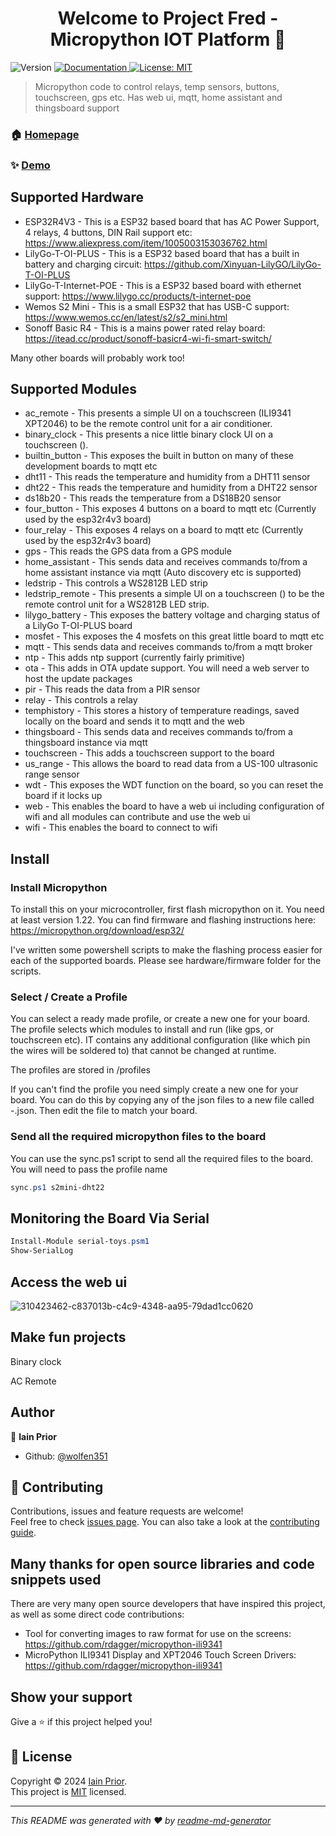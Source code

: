 <h1 align="center">Welcome to Project Fred - Micropython IOT Platform 👋</h1>
<p>
  <img alt="Version" src="https://img.shields.io/badge/version-1.0.0-blue.svg?cacheSeconds=2592000" />
  <a href="https://github.com/wolfen351/public-micropython-iot-platform/wiki" target="_blank">
    <img alt="Documentation" src="https://img.shields.io/badge/documentation-yes-brightgreen.svg" />
  </a>
  <a href="https://opensource.org/license/mit" target="_blank">
    <img alt="License: MIT" src="https://img.shields.io/badge/License-MIT-yellow.svg" />
  </a>
</p>

> Micropython code to control relays, temp sensors, buttons, touchscreen, gps etc. Has web ui, mqtt, home assistant and thingsboard support

### 🏠 [Homepage](https://github.com/wolfen351/public-micropython-iot-platform)

### ✨ [Demo](https://github.com/wolfen351/public-micropython-iot-platform/wiki/Web-UI)

## Supported Hardware

* ESP32R4V3 - This is a ESP32 based board that has AC Power Support, 4 relays, 4 buttons, DIN Rail support etc: https://www.aliexpress.com/item/1005003153036762.html
* LilyGo-T-OI-PLUS - This is a ESP32 based board that has a built in battery and charging circuit: https://github.com/Xinyuan-LilyGO/LilyGo-T-OI-PLUS
* LilyGo-T-Internet-POE - This is a ESP32 based board with ethernet support:  https://www.lilygo.cc/products/t-internet-poe
* Wemos S2 Mini - This is a small ESP32 that has USB-C support: https://www.wemos.cc/en/latest/s2/s2_mini.html 
* Sonoff Basic R4 - This is a mains power rated relay board: https://itead.cc/product/sonoff-basicr4-wi-fi-smart-switch/ 

Many other boards will probably work too!

## Supported Modules
* ac_remote - This presents a simple UI on a touchscreen (ILI9341 XPT2046) to be the remote control unit for a air conditioner.
* binary_clock - This presents a nice little binary clock UI on a touchscreen ().
* builtin_button - This exposes the built in button on many of these development boards to mqtt etc
* dht11 - This reads the temperature and humidity from a DHT11 sensor
* dht22 - This reads the temperature and humidity from a DHT22 sensor
* ds18b20 - This reads the temperature from a DS18B20 sensor
* four_button - This exposes 4 buttons on a board to mqtt etc (Currently used by the esp32r4v3 board)
* four_relay - This exposes 4 relays on a board to mqtt etc (Currently used by the esp32r4v3 board)
* gps - This reads the GPS data from a GPS module
* home_assistant - This sends data and receives commands to/from a home assistant instance via mqtt (Auto discovery etc is supported)
* ledstrip - This controls a WS2812B LED strip
* ledstrip_remote - This presents a simple UI on a touchscreen () to be the remote control unit for a WS2812B LED strip.
* lilygo_battery - This exposes the battery voltage and charging status of a LilyGo T-OI-PLUS board
* mosfet - This exposes the 4 mosfets on this great little board to mqtt etc
* mqtt - This sends data and receives commands to/from a mqtt broker
* ntp - This adds ntp support (currently fairly primitive)
* ota - This adds in OTA update support. You will need a web server to host the update packages
* pir - This reads the data from a PIR sensor
* relay - This controls a relay
* temphistory - This stores a history of temperature readings, saved locally on the board and sends it to mqtt and the web
* thingsboard - This sends data and receives commands to/from a thingsboard instance via mqtt
* touchscreen - This adds a touchscreen support to the board
* us_range - This allows the board to read data from a US-100 ultrasonic range sensor
* wdt - This exposes the WDT function on the board, so you can reset the board if it locks up
* web - This enables the board to have a web ui including configuration of wifi and all modules can contribute and use the web ui
* wifi - This enables the board to connect to wifi



## Install

### Install Micropython

To install this on your microcontroller, first flash micropython on it. You need at least version 1.22. You can find firmware and flashing instructions here: https://micropython.org/download/esp32/

I've written some powershell scripts to make the flashing process easier for each of the supported boards. Please see hardware/firmware folder for the scripts.

### Select / Create a Profile

You can select a ready made profile, or create a new one for your board. The profile selects which modules to install and run (like gps, or touchscreen etc). IT contains any additional configuration (like which pin the wires will be soldered to) that cannot be changed at runtime.

The profiles are stored in /profiles

If you can't find the profile you need simply create a new one for your board. You can do this by copying any of the json files to a new file called <manufacturer>-<boardname>.json. Then edit the file to match your board. 

### Send all the required micropython files to the board

You can use the sync.ps1 script to send all the required files to the board. You will need to pass the profile name
```powershell
sync.ps1 s2mini-dht22
```

## Monitoring the Board Via Serial

```powershell
Install-Module serial-toys.psm1
Show-SerialLog
```

## Access the web ui

![310423462-c837013b-c4c9-4348-aa95-79dad1cc0620](https://github.com/wolfen351/public-micropython-iot-platform/assets/5477547/b276135b-ae79-4965-a93b-2e1594a846fe)

## Make fun projects

Binary clock



AC Remote



## Author

👤 **Iain Prior**

* Github: [@wolfen351](https://github.com/wolfen351)

## 🤝 Contributing

Contributions, issues and feature requests are welcome!<br />Feel free to check [issues page](https://github.com/wolfen351/public-micropython-iot-platform/issues). You can also take a look at the [contributing guide](https://github.com/jessesquires/.github/blob/main/CONTRIBUTING.md).

## Many thanks for open source libraries and code snippets used

There are very many open source developers that have inspired this project, as well as some direct code contributions:

* Tool for converting images to raw format for use on the screens: https://github.com/rdagger/micropython-ili9341
* MicroPython ILI9341 Display and XPT2046 Touch Screen Drivers: https://github.com/rdagger/micropython-ili9341


## Show your support

Give a ⭐️ if this project helped you!

## 📝 License

Copyright © 2024 [Iain Prior](https://github.com/wolfen351).<br />
This project is [MIT](https://opensource.org/license/mit) licensed.

***
_This README was generated with ❤️ by [readme-md-generator](https://github.com/kefranabg/readme-md-generator)_
